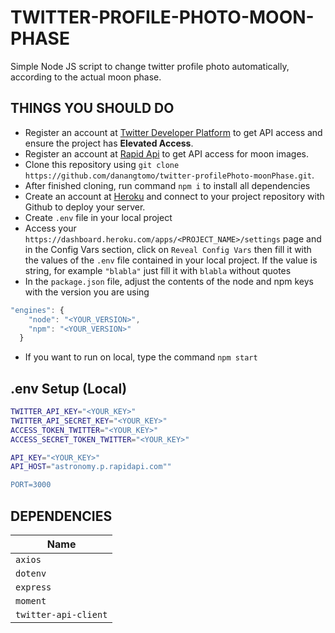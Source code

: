 # TWITTER-PROFILE-PHOTO-MOON-PHASE
Simple Node JS script to change twitter profile photo automatically, according to the actual moon phase.

## THINGS YOU SHOULD DO

- Register an account at [Twitter Developer Platform](https://developer.twitter.com/) to get API access and ensure the project has **Elevated Access**.
- Register an account at [Rapid Api](https://rapidapi.com/) to get API access for moon images.
- Clone this repository using `git clone https://github.com/danangtomo/twitter-profilePhoto-moonPhase.git`.
- After finished cloning, run command `npm i` to install all dependencies
- Create an account at [Heroku](https://heroku.com/) and connect to your project repository with Github to deploy your server.
- Create `.env` file in your local project
- Access your `https://dashboard.heroku.com/apps/<PROJECT_NAME>/settings` page and in the Config Vars section, click on `Reveal Config Vars` then fill it with the values of the `.env` file contained in your local project. If the value is string, for example `"blabla"` just fill it with `blabla` without quotes
- In the `package.json` file, adjust the contents of the node and npm keys with the version you are using
```javascript
"engines": {
    "node": "<YOUR_VERSION>",
    "npm": "<YOUR_VERSION>"
  }
```
- If you want to run on local, type the command `npm start`

## .env Setup (Local)
```sh
TWITTER_API_KEY="<YOUR_KEY>"
TWITTER_API_SECRET_KEY="<YOUR_KEY>"
ACCESS_TOKEN_TWITTER="<YOUR_KEY>"
ACCESS_SECRET_TOKEN_TWITTER="<YOUR_KEY>"

API_KEY="<YOUR_KEY>"
API_HOST="astronomy.p.rapidapi.com""

PORT=3000
```

## DEPENDENCIES

| Name |
|---|
| `axios` |
| `dotenv` | 
| `express` | 
| `moment` | 
| `twitter-api-client` | 